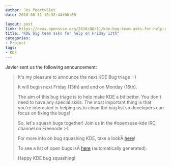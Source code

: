 ```yaml
---
author: Jos Poortvliet
date: 2010-08-11 19:32:44+00:00

layout: post
link: https://news.opensuse.org/2010/08/11/kde-bug-team-asks-for-help-on-friday-13th-2/
title: "KDE bug team asks for help on Friday 13th"
categories:
- Project
tags:
- KDE
---
```





Javier sent us the following announcement:


<blockquote>It's my pleasure to announce the next KDE Bug triage :-)

It will begin next Friday (13th) and end on Monday (16th).

The aim of this bug triage is to help make KDE a bit better. You don't need to have any special skills. The most important thing is that you're interested in helping us to clean the bug list so developers can focus on fixing the bugs!

So, let's squash bugs together! Join us in the #opensuse-kde IRC channel on Freenode :-)

For more info on bug squashing KDE, take a lookÂ [here](http://en.opensuse.org/openSUSE:Bug_Squashing_KDE)!

To see a list of open bugs isÂ [here](http://en.opensuse.org/openSUSE:Bug_Squashing_KDE_bugreports) (automatically generated).

Happy KDE bug squashing!</blockquote>




		

